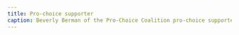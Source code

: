 ```yaml
---
title: Pro-choice supporter
caption: Beverly Berman of the Pro-Choice Coalition pro-choice supporter hands out pinback buttons reading “Another Mother for Choice” at the Sherman Oaks Galleria. The sign beside her reads “In 1982, if you have a miscarriage you could be prosecuted for murder … abortion is something personal and political.” This highlights the stringent nature of some anti-abortion punishments in certain states, where women who experience miscarriage may be falsely accused of and punished for getting an abortion procedure. Dated May 10, 1981. Courtesy of Los Angeles Herald Examiner Photo Collection and photographer Dean Musgrove.
---
```

